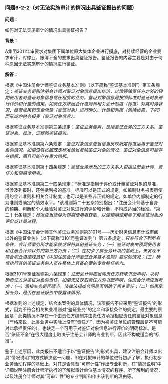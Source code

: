 ### 问题6-2-2（对无法实施审计的情况出具鉴证报告的问题）

**问题：**

如何对无法实施审计的情况出具鉴证报告？

**背景：**

A集团2011年审要求对集团下属单位原大集体企业进行摸底，对持续经营的企业要求审计，对停业、账簿不全的要求出具鉴证报告。鉴证报告的内容主要是对由于何种原因无法实施审计的情况进行鉴证。

**解答：**

根据《中国注册会计师鉴证业务基本准则》（以下简称“鉴证基本准则”）第五条规定：*鉴证业务是指注册会计师对鉴证对象信息提出结论，以增强除责任方之外的预期使用者对鉴证对象信息信任程度的业务。鉴证对象信息是按照标准对鉴证对象进行评价和计量的结果。如责任方按照会计准则和相关会计制度（标准）对其财务状况、经营成果和现金流量（鉴证对象）进行确认、计量和列报（包括披露，下同）而形成的财务报表（鉴证对象信息）。*

根据鉴证业务基本准则第三条规定：*鉴证业务要素，是指鉴证业务的三方关系、鉴证对象、标准、证据和鉴证报告。*

根据鉴证基本准则第六条规定：*鉴证对象信息应当恰当反映既定标准运用于鉴证对象的情况。如果没有按照既定标准恰当反映鉴证对象的情况，鉴证对象信息可能存在错报，而且可能存在重大错报。*

根据鉴证基本准则第十四条规定：*鉴证业务涉及的三方关系人包括注册会计师、责任方和预期使用者。*

根据鉴证基本准则第二十四条规定：*标准是指用于评价或计量鉴证对象的基准，当涉及列报时，还包括列报的基准。标准可以是正式的规定，如编制财务报表所使用的会计准则和相关会计制度；也可以是某些非正式的规定，如单位内部制定的行为准则或确定的绩效水平。*该准则第二十五条特别指出：*注册会计师基于自身的预期、判断和个人经验对鉴证对象进行的评价和计量，不构成适当的标准。*第二十七条规定：*标准应当能够为预期使用者获取，以使预期使用者了解鉴证对象的评价或计量过程。*

根据《中国注册会计师其他鉴证业务准则第3101号——历史财务信息审计或审阅以外的鉴证业务》（以下简称“3101号鉴证准则”）第五条规定：*只有符合下列所有条件，会计师事务所才能承接或保持其他鉴证业务：（一）鉴证对象由预期使用者和注册会计师以外的第三方负责；（二）在初步了解业务环境的基础上，未发现不符合职业道德规范和《中国注册会计师鉴证业务基本准则》要求的情况；（三）确信执行其他鉴证业务的人员在整体上具备必要的专业胜任能力。*

根据3101号鉴证准则第六条规定：*注册会计师应当向责任方获取书面声明，以明确责任方对鉴证对象的责任。如果无法获取责任方的书面声明，注册会计师应当考虑：（一）承接业务是否适当，法律法规或合同是否明确了相关责任；（二）如果承接业务，是否在鉴证报告中披露该情况。*

根据准则的上述规定，结合本案例的具体情况，该项报告不应采用“鉴证报告”的形式，因为不符合相关执业准则对“鉴证业务”的定义和承接条件的规定。最主要的原因是：此类情况不存在一个由责任方编制并由责任方承担相应责任的鉴证对象信息（严格来说，此类业务中实际上没有“责任方”，因为被鉴证单位的管理层是不可能对此承担责任的），也缺乏一个可用于对鉴证对象信息进行评价的明确标准。是否“账证不全”在很大程度上取决于注册会计师的专业判断，因此不构成适当的“标准”。

鉴于上述原因，此类报告不适合于以“鉴证报告”的形式出具，建议注册会计师以出具“情况说明”的方式解决这一问题，即在对拟审计的单位进行初步了解，执行初步业务活动程序的基础上，对其是否具备“可审计性”作出专业判断，在“情况说明”中详细说明注册会计师所执行的了解拟审计单位基本情况的程序、所了解到的情况，以及注册会计师对其“可审计性”的专业判断和作出该判断的理由等。